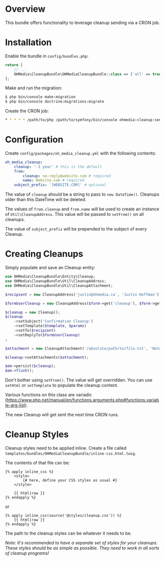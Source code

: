 # Overview

This bundle offers functionality to leverage cleanup sending via a CRON job.

# Installation

Enable the bundle in `config/bundles.php`:

```php
return [
    // ...
    OHMedia\CleanupBundle\OHMediaCleanupBundle::class => ['all' => true],
];
```

Make and run the migration:

```bash
$ php bin/console make:migration
$ php bin/console doctrine:migrations:migrate
```

Create the CRON job:

```bash
* * * * * /path/to/php /path/to/symfony/bin/console ohmedia:cleanup:send
```

# Configuration

Create `config/packages/oh_media_cleanup.yml` with the following contents:

```yaml
oh_media_cleanup:
    cleanup: '-1 year' # this is the default
    from:
        cleanup: no-reply@website.com # required
        name: Website.com # required
    subject_prefix: '[WEBSITE.COM]' # optional
```

The value of `cleanup` should be a string to pass to `new DateTime()`. Cleanups
older than this DateTime will be deleted.

The values of `from.cleanup` and `from.name` will be used to create an instance of
`Util\CleanupAddress`. This value will be passed to `setFrom()` on all cleanups.

The value of `subject_prefix` will be prepended to the subject of every Cleanup.

# Creating Cleanups

Simply populate and save an Cleanup entity:

```php
use OHMedia\CleanupBundle\Entity\Cleanup;
use OHMedia\CleanupBundle\Util\CleanupAddress;
use OHMedia\CleanupBundle\Util\CleanupAttachment;

$recipient = new CleanupAddress('justin@ohmedia.ca', 'Justin Hoffman');

$formUserCleanup = new CleanupAddress($form->get('cleanup'), $form->get('name'));

$cleanup = new Cleanup();
$cleanup
    ->setSubject('Confirmation Cleanup')
    ->setTemplate($template, $params)
    ->setTo($recipient)
    ->setReplyTo($formUserCleanup)
;

$attachment = new CleanupAttachment('/absolute/path/to/file.txt', 'Notes');

$cleanup->setAttachments($attachment);

$em->persist($cleanup);
$em->flush();
```

Don't bother using `setFrom()`. The value will get overridden. You can use
`setHtml` or `setTemplate` to populate the cleanup content.

Various functions on this class are variadic (https://www.php.net/manual/en/functions.arguments.php#functions.variable-arg-list).

The new Cleanup will get sent the next time CRON runs.

# Cleanup Styles

Cleanup styles need to be applied inline. Create a file called
`templates/bundles/OHMediaCleanupBundle/inline-css.html.twig`.

The contents of that file can be:

```twig
{% apply inline_css %}
    <style>
        {# here, define your CSS styles as usual #}
    </style>

    {{ html|raw }}
{% endapply %}
```

or 

```twig
{% apply inline_css(source('@styles/cleanup.css')) %}
    {{ html|raw }}
{% endapply %}
```

The path to the cleanup styles can be whatever it needs to be.

_*Note:* It's recommended to have a separate set of styles for your cleanups. These
styles should be as simple as possible. They need to work in all sorts of cleanup
programs!_
